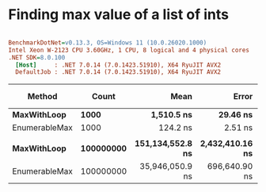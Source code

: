 # Finding max value of a list of ints


``` ini

BenchmarkDotNet=v0.13.3, OS=Windows 11 (10.0.26020.1000)
Intel Xeon W-2123 CPU 3.60GHz, 1 CPU, 8 logical and 4 physical cores
.NET SDK=8.0.100
  [Host]     : .NET 7.0.14 (7.0.1423.51910), X64 RyuJIT AVX2
  DefaultJob : .NET 7.0.14 (7.0.1423.51910), X64 RyuJIT AVX2


```
|        Method |     Count |             Mean |           Error |          StdDev | Ratio | Allocated | Alloc Ratio |
|-------------- |---------- |-----------------:|----------------:|----------------:|------:|----------:|------------:|
|   **MaxWithLoop** |      **1000** |       **1,510.5 ns** |        **29.46 ns** |        **36.18 ns** |  **1.00** |         **-** |          **NA** |
| EnumerableMax |      1000 |         124.2 ns |         2.51 ns |         6.31 ns |  0.08 |         - |          NA |
|               |           |                  |                 |                 |       |           |             |
|   **MaxWithLoop** | **100000000** | **151,134,552.8 ns** | **2,432,410.16 ns** | **2,602,651.62 ns** |  **1.00** |     **126 B** |        **1.00** |
| EnumerableMax | 100000000 |  35,946,050.9 ns |   696,640.90 ns |   881,027.68 ns |  0.24 |      36 B |        0.29 |
